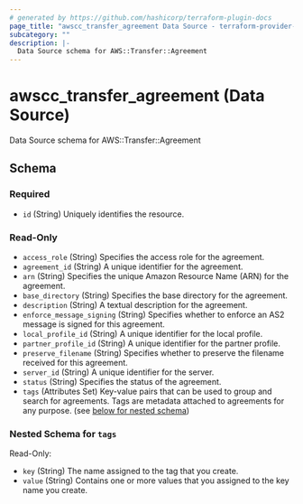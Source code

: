 ```yaml
---
# generated by https://github.com/hashicorp/terraform-plugin-docs
page_title: "awscc_transfer_agreement Data Source - terraform-provider-awscc"
subcategory: ""
description: |-
  Data Source schema for AWS::Transfer::Agreement
---
```


# awscc_transfer_agreement (Data Source)

Data Source schema for AWS::Transfer::Agreement



<!-- schema generated by tfplugindocs -->
## Schema

### Required

- `id` (String) Uniquely identifies the resource.

### Read-Only

- `access_role` (String) Specifies the access role for the agreement.
- `agreement_id` (String) A unique identifier for the agreement.
- `arn` (String) Specifies the unique Amazon Resource Name (ARN) for the agreement.
- `base_directory` (String) Specifies the base directory for the agreement.
- `description` (String) A textual description for the agreement.
- `enforce_message_signing` (String) Specifies whether to enforce an AS2 message is signed for this agreement.
- `local_profile_id` (String) A unique identifier for the local profile.
- `partner_profile_id` (String) A unique identifier for the partner profile.
- `preserve_filename` (String) Specifies whether to preserve the filename received for this agreement.
- `server_id` (String) A unique identifier for the server.
- `status` (String) Specifies the status of the agreement.
- `tags` (Attributes Set) Key-value pairs that can be used to group and search for agreements. Tags are metadata attached to agreements for any purpose. (see [below for nested schema](#nestedatt--tags))

<a id="nestedatt--tags"></a>
### Nested Schema for `tags`

Read-Only:

- `key` (String) The name assigned to the tag that you create.
- `value` (String) Contains one or more values that you assigned to the key name you create.
